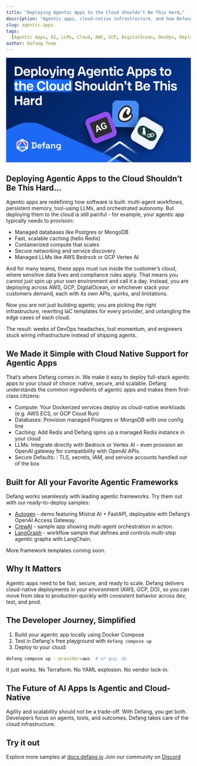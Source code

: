 ```yaml
---
title: "Deploying Agentic Apps to the Cloud Shouldn’t Be This Hard…"
description: "Agentic apps, cloud-native infrastructure, and how Defang simplifies deployment"
slug: agentic-apps
tags:
  [Agentic Apps, AI, LLMs, Cloud, AWS, GCP, DigitalOcean, DevOps, Deployments]
author: Defang Team
---
```


![Agentic Apps](/img/agentic-apps/agentic-apps.png)

## Deploying Agentic Apps to the Cloud Shouldn’t Be This Hard…

Agentic apps are redefining how software is built: multi-agent workflows, persistent memory, tool-using LLMs, and orchestrated autonomy. But deploying them to the cloud is still painful - for example, your agentic app typically needs to provision:

- Managed databases like Postgres or MongoDB
- Fast, scalable caching (hello Redis)
- Containerized compute that scales
- Secure networking and service discovery
- Managed LLMs like AWS Bedrock or GCP Vertex AI

And for many teams, these apps must run inside the customer’s cloud, where sensitive data lives and compliance rules apply. That means you cannot just spin up your own environment and call it a day. Instead, you are deploying across AWS, GCP, DigitalOcean, or whichever stack your customers demand, each with its own APIs, quirks, and limitations.

Now you are not just building agents; you are picking the right infrastructure, rewriting IaC templates for every provider, and untangling the edge cases of each cloud.

The result: weeks of DevOps headaches, lost momentum, and engineers stuck wiring infrastructure instead of shipping agents.

## We Made it Simple with Cloud Native Support for Agentic Apps

That’s where Defang comes in. We make it easy to deploy full-stack agentic apps to your cloud of choice: native, secure, and scalable.
Defang understands the common ingredients of agentic apps and makes them first-class citizens:

- Compute: Your Dockerized services deploy as cloud-native workloads (e.g. AWS ECS, or GCP Cloud Run)
- Databases: Provision managed Postgres or MongoDB with one config line
- Caching: Add Redis and Defang spins up a managed Redis instance in your cloud
- LLMs: Integrate directly with Bedrock or Vertex AI - even provision an OpenAI gateway for compatibility with OpenAI APIs.
- Secure Defaults: : TLS, secrets, IAM, and service accounts handled out of the box

## Built for All your Favorite Agentic Frameworks

Defang works seamlessly with leading agentic frameworks. Try them out with our ready-to-deploy samples:

- [Autogen](https://github.com/DefangLabs/samples/tree/main/samples/agentic-autogen) - demo featuring Mistral AI + FastAPI, deployable with Defang’s OpenAI Access Gateway.
- [CrewAI](https://docs.defang.io/blog/2025/06/16/crew-ai-sample) - sample app showing multi-agent orchestration in action.
- [LangGraph](https://github.com/DefangLabs/samples/tree/main/samples/agentic-langgraph) - workflow sample that defines and controls multi-step agentic graphs with LangChain.

More framework templates coming soon.

## Why It Matters

Agentic apps need to be fast, secure, and ready to scale. Defang delivers cloud-native deployments in your environment (AWS, GCP, DO), so you can move from idea to production quickly with consistent behavior across dev, test, and prod.

## The Developer Journey, Simplified

1. Build your agentic app locally using Docker Compose
2. Test in Defang's free playground with `defang compose up`
3. Deploy to your cloud:

```bash
defang compose up --provider=aws  # or gcp, do
```

It just works. No Terraform. No YAML explosion. No vendor lock-in.

## The Future of AI Apps Is Agentic and Cloud-Native

Agility and scalability should not be a trade-off. With Defang, you get both. Developers focus on agents, tools, and outcomes. Defang takes care of the cloud infrastructure.

## Try it out

Explore more samples at [docs.defang.io](https://docs.defang.io)
Join our community on [Discord](https://s.defang.io/discord)
